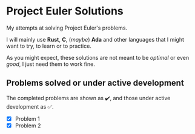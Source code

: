# Project Euler Solutions

My attempts at solving Project Euler's problems.

I will mainly use **Rust**, **C**, (_maybe_) **Ada** and other languages that I might want to try, to learn or to practice.

As you might expect, these solutions are not meant to be _optimal_ or even _good_, I just need them to work fine.

## Problems solved or under active development

The completed problems are shown as :heavy_check_mark:, and those under active development as :white_check_mark:.

- [x] Problem 1
- [x] Problem 2
